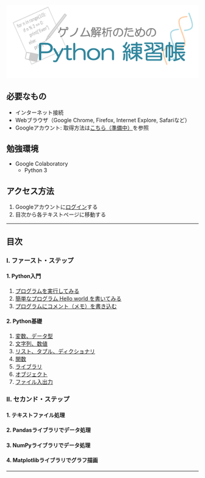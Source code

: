 ![ゲノム解析のためのPython練習帳](https://github.com/qqep685d/MyIMGs/blob/master/logo/python_exercises.png?raw=true "logo")

## 必要なもの
- インターネット接続
- Webブラウザ（Google Chrome, Firefox, Internet Explore, Safariなど）
- Googleアカウント: 取得方法は[こちら（準備中）]()を参照  

## 勉強環境
- Google Colaboratory
	- Python 3

## アクセス方法
1. Googleアカウントに[ログイン](https://accounts.google.com/ServiceLogin)する
1. 目次から各テキストページに移動する

---

## 目次

### I. ファースト・ステップ

#### 1. Python入門
1. [プログラムを実行してみる](https://colab.research.google.com/github/qqep685d/Python_exercises/blob/master/textbook/I-1-1.ipynb)
1. [簡単なプログラム Hello world を書いてみる]()
1. [プログラムにコメント（メモ）を書き込む]()

#### 2. Python基礎
1. [変数、データ型]()
1. [文字列、数値]()
1. [リスト、タプル、ディクショナリ]()
1. [関数]()
1. [ライブラリ]()
1. [オブジェクト]()
1. [ファイル入出力]()

### II. セカンド・ステップ

#### 1. テキストファイル処理

#### 2. Pandasライブラリでデータ処理

#### 3. NumPyライブラリでデータ処理

#### 4. Matplotlibライブラリでグラフ描画

---
